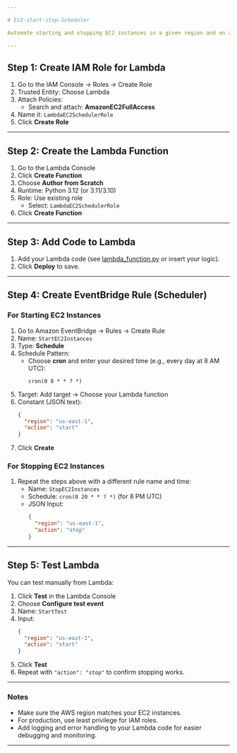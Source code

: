 ```yaml
---

# Ec2-start-stop-Scheduler

Automate starting and stopping EC2 instances in a given region and on a schedule, using AWS Lambda + EventBridge (CloudWatch Events) — without manually specifying instance IDs.

---
```


## Step 1: Create IAM Role for Lambda

1. Go to the IAM Console → Roles → Create Role
2. Trusted Entity: Choose Lambda
3. Attach Policies:
    - Search and attach: **AmazonEC2FullAccess**
4. Name it: `LambdaEC2SchedulerRole`
5. Click **Create Role**

---

## Step 2: Create the Lambda Function

1. Go to the Lambda Console
2. Click **Create Function**
3. Choose **Author from Scratch**
4. Runtime: Python 3.12 (or 3.11/3.10)
5. Role: Use existing role  
    - Select: `LambdaEC2SchedulerRole`
6. Click **Create Function**

---

## Step 3: Add Code to Lambda

1. Add your Lambda code (see [lambda_function.py](lambda_function.py) or insert your logic).
2. Click **Deploy** to save.

---

## Step 4: Create EventBridge Rule (Scheduler)

### For Starting EC2 Instances

1. Go to Amazon EventBridge → Rules → Create Rule
2. Name: `StartEC2Instances`
3. Type: **Schedule**
4. Schedule Pattern:  
    - Choose **cron** and enter your desired time (e.g., every day at 8 AM UTC):
      ```
      cron(0 8 * * ? *)
      ```
5. Target: Add target → Choose your Lambda function
6. Constant (JSON text):
    ```json
    {
      "region": "us-east-1",
      "action": "start"
    }
    ```
7. Click **Create**

### For Stopping EC2 Instances

1. Repeat the steps above with a different rule name and time:
    - Name: `StopEC2Instances`
    - Schedule: `cron(0 20 * * ? *)` (for 8 PM UTC)
    - JSON Input:
      ```json
      {
        "region": "us-east-1",
        "action": "stop"
      }
      ```

---

## Step 5: Test Lambda

You can test manually from Lambda:

1. Click **Test** in the Lambda Console
2. Choose **Configure test event**
3. Name: `StartTest`
4. Input:
    ```json
    {
      "region": "us-east-1",
      "action": "start"
    }
    ```
5. Click **Test**
6. Repeat with `"action": "stop"` to confirm stopping works.

---

### Notes

- Make sure the AWS region matches your EC2 instances.
- For production, use least privilege for IAM roles.
- Add logging and error handling to your Lambda code for easier debugging and monitoring.

---
